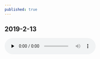 ```yaml
---
published: true
---
```

## 2019-2-13

<audio id="audio" autostart="true" controls="" preload="none">
      <source id="mp3" autostart=1 src="http://t.cn/AiOOkQhX?mp3">
      </audio>